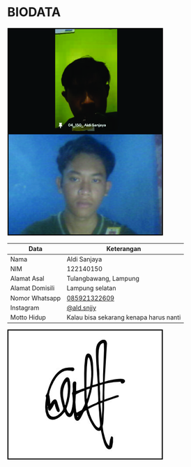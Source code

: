 # BIODATA

![Foto](150_foto.jpg)

| Data            | Keterangan |
| --------------- | ------------- |
| Nama            | Aldi Sanjaya |
| NIM             | 122140150 |
| Alamat Asal     | Tulangbawang, Lampung |
| Alamat Domisili | Lampung selatan |
| Nomor Whatsapp  | [085921322609](https://wa.me/+6285921322609) |
| Instagram       | [@ald.snjjy](https://instagram.com/ald.snjjy) |
| Motto Hidup     | Kalau bisa sekarang kenapa harus nanti |

![TTD](150_ttd.jpg)
